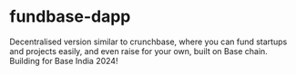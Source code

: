 # fundbase-dapp
Decentralised version similar to crunchbase, where you can fund startups and projects easily, and even raise for your own, built on Base chain.
Building for Base India 2024!
